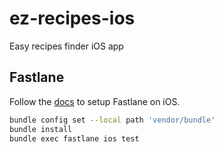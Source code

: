# ez-recipes-ios
Easy recipes finder iOS app

## Fastlane

Follow the [docs](https://docs.fastlane.tools/getting-started/ios/setup/) to setup Fastlane on iOS.

```bash
bundle config set --local path 'vendor/bundle'
bundle install
bundle exec fastlane ios test
```
